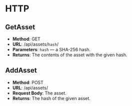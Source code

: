 # HTTP

## GetAsset

* __Method__: GET
* __URL__: /api/assets/`hash`/
* __Parameters__: `hash` — a SHA-256 hash.
* __Returns__: The contents of the asset with the given hash.

## AddAsset

* __Method__: POST
* __URL__: /api/assets/
* __Request Body__: The asset.
* __Returns__: The hash of the given asset.
